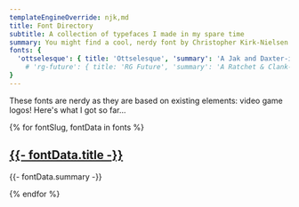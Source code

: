 ```yaml
---
templateEngineOverride: njk,md
title: Font Directory
subtitle: A collection of typefaces I made in my spare time
summary: You might find a cool, nerdy font by Christopher Kirk-Nielsen here
fonts: {
  'ottselesque': { title: 'Ottselesque', 'summary': 'A Jak and Daxter-inspired font' },
    # 'rg-future': { title: 'RG Future', 'summary': 'A Ratchet & Clank-inspired font' }
}
---
```


These fonts are nerdy as they are based on existing elements: video game logos! Here's what I got so far…

<section class="postlist u-marginBlockStart">
{% for fontSlug, fontData in fonts %}
  <article class="postlist__post u-posRelative u-displayFlex u-flex--wrap u-paddingBlock">
    <div class="postlist__content u-flex--grow-3">
      <h2 class="h3">
        <a href="{{ '/fonts/' + fontSlug | url }}" class="u-c--primary-min h_u-c--color-accent u-textDecoration--underline">
          {{- fontData.title -}}
        </a>
      </h2>
      <p class="u-marginBlockStart--half">
        {{- fontData.summary -}}
      </p>
    </div>
  </article>
{% endfor %}
</section>